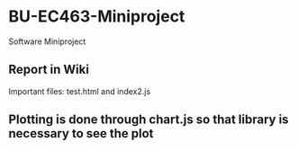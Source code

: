 # BU-EC463-Miniproject
Software Miniproject 
## Report in Wiki
Important files: test.html and index2.js
## Plotting is done through chart.js so that library is necessary to see the plot
